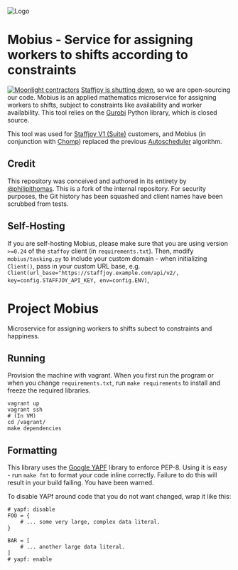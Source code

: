![Logo](https://i.imgur.com/LAuMuLi.png)

# Mobius - Service for assigning workers to shifts according to constraints

[![Moonlight contractors](https://img.shields.io/badge/contractors-1147-brightgreen.svg)](https://moonlightwork.com/for/staffjoy)
[Staffjoy is shutting down](https://blog.staffjoy.com/staffjoy-is-shutting-down-39f7b5d66ef6#.ldsdqb1kp), so we are open-sourcing our code. Mobius is an applied mathematics microservice for assigning workers to shifts, subject to constraints like availability and worker availability. This tool relies on the [Gurobi](http://www.gurobi.com/) Python library, which is closed source. 

This tool was used for [Staffjoy V1 (Suite)](http://github.com/staffjoy/suite) customers, and Mobius (in conjunction with [Chomp](http://github.com/staffjoy/chomp)) replaced the previous [Autoscheduler](http://github.com/staffjoy/autoscheduler) algorithm.

## Credit

This repository was conceived and authored in its entirety by [@philipithomas](https://github.com/philipithomas). This is a fork of the internal repository. For security purposes, the Git history has been squashed and client names have been scrubbed from tests.

## Self-Hosting

If you are self-hosting Mobius, please make sure that you are using version `>=0.24` of the `staffoy` client (in `requirements.txt`). Then, modify `mobius/tasking.py` to include your custom domain - when initializing `Client()`, pass in your custom URL base, e.g. `Client(url_base="https://staffjoy.example.com/api/v2/, key=config.STAFFJOY_API_KEY, env=config.ENV)`,

 
# Project Mobius

Microservice for assigning workers to shifts subect to constraints and happiness.

## Running

Provision the machine with vagrant. When you first run the program or when you change `requirements.txt`, run `make requirements` to install and freeze the required libraries. 

```
vagrant up
vagrant ssh
# (In VM)
cd /vagrant/
make dependencies
```


## Formatting

This library uses the [Google YAPF](https://github.com/google/yapf) library to enforce PEP-8. Using it is easy - run `make fmt` to format your code inline correctly. Failure to do this will result in your build failing. You have been warned.


To disable YAPf around code that you do not want changed, wrap it like this:

```
# yapf: disable
FOO = {
    # ... some very large, complex data literal.
}

BAR = [
    # ... another large data literal.
]
# yapf: enable
```
